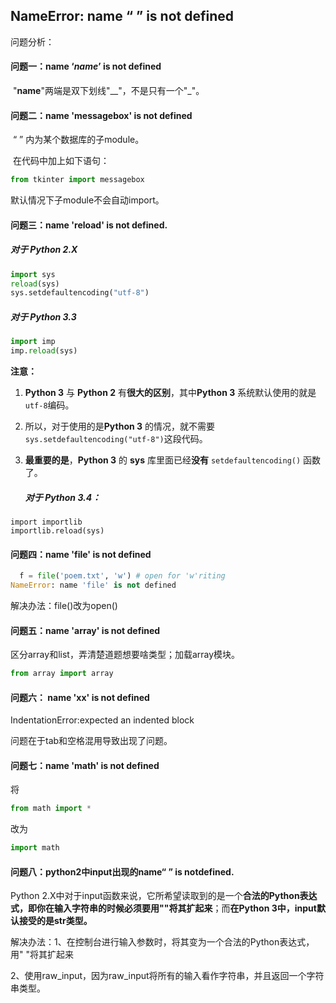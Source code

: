 ## NameError: name   “      ”  is not defined

问题分析：



#### 问题一：name ‘*name*’ is not defined

​	"__name__"两端是双下划线"__"，不是只有一个"_"。

#### 问题二：name 'messagebox' is not defined

​	“     ”  内为某个数据库的子module。

​	在代码中加上如下语句：

```python
from tkinter import messagebox
```

默认情况下子module不会自动import。



#### 问题三：name 'reload' is not defined.

##### 	对于 Python 2.X

```python
import sys
reload(sys)
sys.setdefaultencoding("utf-8")
```

##### 	对于 Python 3.3

```python
import imp
imp.reload(sys)
```

**注意：** 

1. **Python 3** 与 **Python 2** 有**很大的区别**，其中**Python 3** 系统默认使用的就是`utf-8`编码。 

2. 所以，对于使用的是**Python 3** 的情况，就不需要`sys.setdefaultencoding("utf-8")`这段代码。 

3. **最重要的是**，**Python 3** 的 **sys** 库里面已经**没有** `setdefaultencoding()` 函数了。

   ##### 对于  **Python 3.4**：

```
import importlib
importlib.reload(sys)
```

#### 问题四：name 'file' is not defined

```python
  f = file('poem.txt', 'w') # open for 'w'riting
NameError: name 'file' is not defined
```

解决办法：file()改为open()

#### 问题五：name 'array' is not defined

区分array和list，弄清楚道题想要啥类型；加载array模块。

```python
from array import array
```

#### 问题六： name 'xx' is not defined

IndentationError:expected an indented block

问题在于tab和空格混用导致出现了问题。

#### 问题七：name 'math' is not defined

将

```py
from math import *
```

改为

```py
import math
```

#### 问题八：python2中input出现的name“      ”  is notdefined.

Python 2.X中对于input函数来说，它所希望读取到的是一个**合法的Python表达式，即你在输入字符串的时候必须要用""将其扩起来**；而**在Python 3中，input默认接受的是str类型。**

解决办法：1、在控制台进行输入参数时，将其变为一个合法的Python表达式，用"  "将其扩起来

​    2、使用raw_input，因为raw_input将所有的输入看作字符串，并且返回一个字符串类型。



